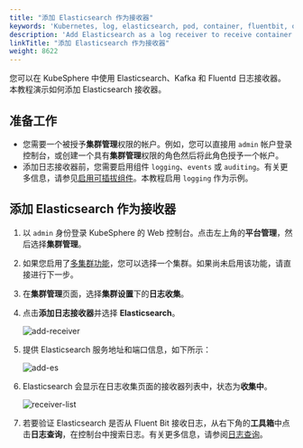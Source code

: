 ```yaml
---
title: "添加 Elasticsearch 作为接收器"
keywords: 'Kubernetes, log, elasticsearch, pod, container, fluentbit, output'
description: 'Add Elasticsearch as a log receiver to receive container logs'
linkTitle: "添加 Elasticsearch 作为接收器"
weight: 8622
---
```

您可以在 KubeSphere 中使用 Elasticsearch、Kafka 和 Fluentd 日志接收器。本教程演示如何添加 Elasticsearch 接收器。

## 准备工作

- 您需要一个被授予**集群管理**权限的帐户。例如，您可以直接用 `admin` 帐户登录控制台，或创建一个具有**集群管理**权限的角色然后将此角色授予一个帐户。
- 添加日志接收器前，您需要启用组件 `logging`、`events` 或 `auditing`。有关更多信息，请参见[启用可插拔组件](../../../../pluggable-components/)。本教程启用 `logging` 作为示例。

## 添加 Elasticsearch 作为接收器

1. 以 `admin` 身份登录 KubeSphere 的 Web 控制台。点击左上角的**平台管理**，然后选择**集群管理**。

2. 如果您启用了[多集群功能](../../../../multicluster-management)，您可以选择一个集群。如果尚未启用该功能，请直接进行下一步。

3. 在**集群管理**页面，选择**集群设置**下的**日志收集**。

4. 点击**添加日志接收器**并选择 **Elasticsearch**。

    ![add-receiver](/images/docs/cluster-administration/cluster-settings/log-collections/add-es-as-receiver/add-receiver.png)

5. 提供 Elasticsearch 服务地址和端口信息，如下所示：

    ![add-es](/images/docs/cluster-administration/cluster-settings/log-collections/add-es-as-receiver/add-es.png)

6. Elasticsearch 会显示在日志收集页面的接收器列表中，状态为**收集中**。

    ![receiver-list](/images/docs/cluster-administration/cluster-settings/log-collections/add-es-as-receiver/receiver-list.png)

7. 若要验证 Elasticsearch 是否从 Fluent Bit 接收日志，从右下角的**工具箱**中点击**日志查询**，在控制台中搜索日志。有关更多信息，请参阅[日志查询](../../../../toolbox/log-query/)。

